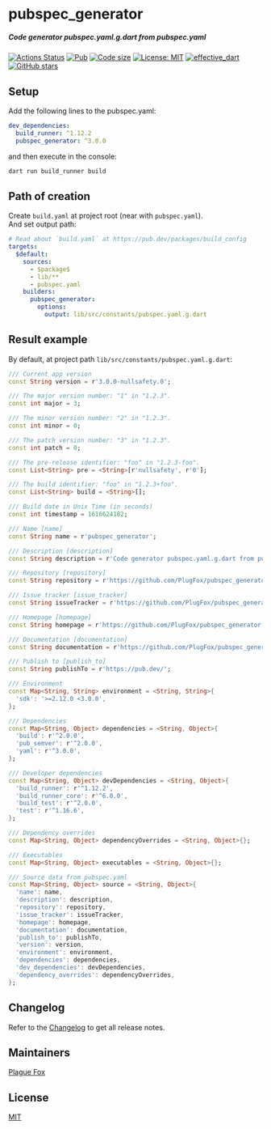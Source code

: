 # pubspec_generator  
##### Code generator pubspec.yaml.g.dart from pubspec.yaml  
  
[![Actions Status](https://github.com/PlugFox/pubspec_generator/workflows/pubspec_generator/badge.svg)](https://github.com/PlugFox/pubspec_generator/actions)
[![Pub](https://img.shields.io/pub/v/pubspec_generator.svg)](https://pub.dev/packages/pubspec_generator)
[![Code size](https://img.shields.io/github/languages/code-size/plugfox/pubspec_generator?logo=github&logoColor=white)](https://github.com/plugfox/pubspec_generator)
[![License: MIT](https://img.shields.io/badge/license-MIT-purple.svg)](https://opensource.org/licenses/MIT)
[![effective_dart](https://img.shields.io/badge/style-effective_dart-40c4ff.svg)](https://github.com/tenhobi/effective_dart)
[![GitHub stars](https://img.shields.io/github/stars/plugfox/pubspec_generator?style=social)](https://github.com/plugfox/pubspec_generator/)
<!--
[![Coverage](https://codecov.io/gh/PlugFox/pubspec_generator/branch/master/graph/badge.svg)](https://codecov.io/gh/PlugFox/pubspec_generator)
-->
  
  
## Setup  
  
Add the following lines to the pubspec.yaml:  
```yaml
dev_dependencies:
  build_runner: ^1.12.2
  pubspec_generator: ^3.0.0
```
  
and then execute in the console:  
```bash
dart run build_runner build
```
  
  
## Path of creation  

Create `build.yaml` at project root (near with `pubspec.yaml`).  
And set output path:
```yaml
# Read about `build.yaml` at https://pub.dev/packages/build_config
targets:
  $default:
    sources:
      - $package$
      - lib/**
      - pubspec.yaml
    builders:
      pubspec_generator:
        options:
          output: lib/src/constants/pubspec.yaml.g.dart
```
  
  
## Result example  
  
By default, at project path `lib/src/constants/pubspec.yaml.g.dart`:  
  
```dart
/// Current app version
const String version = r'3.0.0-nullsafety.0';

/// The major version number: "1" in "1.2.3".
const int major = 3;

/// The minor version number: "2" in "1.2.3".
const int minor = 0;

/// The patch version number: "3" in "1.2.3".
const int patch = 0;

/// The pre-release identifier: "foo" in "1.2.3-foo".
const List<String> pre = <String>[r'nullsafety', r'0'];

/// The build identifier: "foo" in "1.2.3+foo".
const List<String> build = <String>[];

/// Build date in Unix Time (in seconds)
const int timestamp = 1616624182;

/// Name [name]
const String name = r'pubspec_generator';

/// Description [description]
const String description = r'Code generator pubspec.yaml.g.dart from pubspec.yaml. Just import `pubspec_generator` and then run `dart run build_runner build`';

/// Repository [repository]
const String repository = r'https://github.com/PlugFox/pubspec_generator/tree/master';

/// Issue tracker [issue_tracker]
const String issueTracker = r'https://github.com/PlugFox/pubspec_generator/issues';

/// Homepage [homepage]
const String homepage = r'https://github.com/PlugFox/pubspec_generator';

/// Documentation [documentation]
const String documentation = r'https://github.com/PlugFox/pubspec_generator/tree/master';

/// Publish to [publish_to]
const String publishTo = r'https://pub.dev/';

/// Environment
const Map<String, String> environment = <String, String>{
  'sdk': '>=2.12.0 <3.0.0',
};

/// Dependencies
const Map<String, Object> dependencies = <String, Object>{
  'build': r'^2.0.0',
  'pub_semver': r'^2.0.0',
  'yaml': r'^3.0.0',
};

/// Developer dependencies
const Map<String, Object> devDependencies = <String, Object>{
  'build_runner': r'^1.12.2',
  'build_runner_core': r'^6.0.0',
  'build_test': r'^2.0.0',
  'test': r'^1.16.6',
};

/// Dependency overrides
const Map<String, Object> dependencyOverrides = <String, Object>{};

/// Executables
const Map<String, Object> executables = <String, Object>{};

/// Source data from pubspec.yaml
const Map<String, Object> source = <String, Object>{
  'name': name,
  'description': description,
  'repository': repository,
  'issue_tracker': issueTracker,
  'homepage': homepage,
  'documentation': documentation,
  'publish_to': publishTo,
  'version': version,
  'environment': environment,
  'dependencies': dependencies,
  'dev_dependencies': devDependencies,
  'dependency_overrides': dependencyOverrides,
};
```
  
  
## Changelog  
  
Refer to the [Changelog](https://github.com/plugfox/pubspec_generator/blob/master/CHANGELOG.md) to get all release notes.  
  
  
## Maintainers  
  
[Plague Fox](https://plugfox.dev)  
  
  
## License  
  
[MIT](https://github.com/plugfox/pubspec_generator/blob/master/LICENSE)  
  
  
